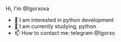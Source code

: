  Hi, I'm @Igorxoxa
- 👀 I am interested in python development
- 🌱 I am currently studying, python
- 📫 How to contact me: telegram @Igorxo

<!---
Igorxoxa/Igorxoxa is a ✨ special ✨ repository because its `README.md` (this file) appears on your GitHub profile.
You can click the Preview link to take a look at your changes.
--->
